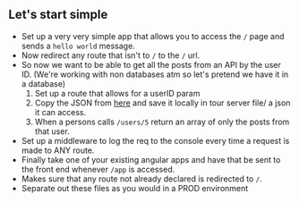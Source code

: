 ## Let's start simple
* Set up a very very simple app that allows you to access the `/` page and sends a `hello world` message.
* Now redirect any route that isn't to `/` to the `/` url.
* So now we want to be able to get all the posts from an API by the user ID. (We're working with non databases atm so let's pretend we have it in a database)
    1. Set up a route that allows for a userID param
    2. Copy the JSON from [here](https://jsonplaceholder.typicode.com/posts) and save it locally in tour server file/ a json it can access.
    3. When a persons calls `/users/5` return an array of only the posts from that user.
* Set up a middleware to log the req to the console every time a request is made to ANY route.
* Finally take one of your existing angular apps and have that be sent to the front end whenever `/app` is accessed.
* Makes sure that any route not already declared is redirected to `/`.
* Separate out these files as you would in a PROD environment

